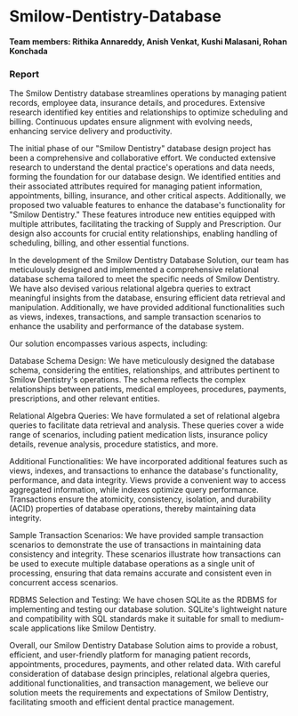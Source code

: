 # Smilow-Dentistry-Database

#### Team members: Rithika Annareddy, Anish Venkat, Kushi Malasani, Rohan Konchada

### Report

The Smilow Dentistry database streamlines operations by managing patient records, employee data, insurance details, and procedures. Extensive research identified key entities and relationships to optimize scheduling and billing. Continuous updates ensure alignment with evolving needs, enhancing service delivery and productivity.

The initial phase of our "Smilow Dentistry" database design project has been a comprehensive and collaborative effort. We conducted extensive research to understand the dental practice's operations and data needs, forming the foundation for our database design. We identified entities and their associated attributes required for managing patient information, appointments, billing, insurance, and other critical aspects. Additionally, we proposed two valuable features to enhance the database's functionality for "Smilow Dentistry." These features introduce new entities equipped with multiple attributes, facilitating the tracking of Supply and Prescription. Our design also accounts for crucial entity relationships, enabling handling of scheduling, billing, and other essential functions. 

In the development of the Smilow Dentistry Database Solution, our team has meticulously designed and implemented a comprehensive relational database schema tailored to meet the specific needs of Smilow Dentistry. We have also devised various relational algebra queries to extract meaningful insights from the database, ensuring efficient data retrieval and manipulation. Additionally, we have provided additional functionalities such as views, indexes, transactions, and sample transaction scenarios to enhance the usability and performance of the database system.

Our solution encompasses various aspects, including:

Database Schema Design: We have meticulously designed the database schema, considering the entities, relationships, and attributes pertinent to Smilow Dentistry's operations. The schema reflects the complex relationships between patients, medical employees, procedures, payments, prescriptions, and other relevant entities.

Relational Algebra Queries: We have formulated a set of relational algebra queries to facilitate data retrieval and analysis. These queries cover a wide range of scenarios, including patient medication lists, insurance policy details, revenue analysis, procedure statistics, and more.

Additional Functionalities: We have incorporated additional features such as views, indexes, and transactions to enhance the database's functionality, performance, and data integrity. Views provide a convenient way to access aggregated information, while indexes optimize query performance. Transactions ensure the atomicity, consistency, isolation, and durability (ACID) properties of database operations, thereby maintaining data integrity.

Sample Transaction Scenarios: We have provided sample transaction scenarios to demonstrate the use of transactions in maintaining data consistency and integrity. These scenarios illustrate how transactions can be used to execute multiple database operations as a single unit of processing, ensuring that data remains accurate and consistent even in concurrent access scenarios.

RDBMS Selection and Testing: We have chosen SQLite as the RDBMS for implementing and testing our database solution. SQLite's lightweight nature and compatibility with SQL standards make it suitable for small to medium-scale applications like Smilow Dentistry.

Overall, our Smilow Dentistry Database Solution aims to provide a robust, efficient, and user-friendly platform for managing patient records, appointments, procedures, payments, and other related data. With careful consideration of database design principles, relational algebra queries, additional functionalities, and transaction management, we believe our solution meets the requirements and expectations of Smilow Dentistry, facilitating smooth and efficient dental practice management.


